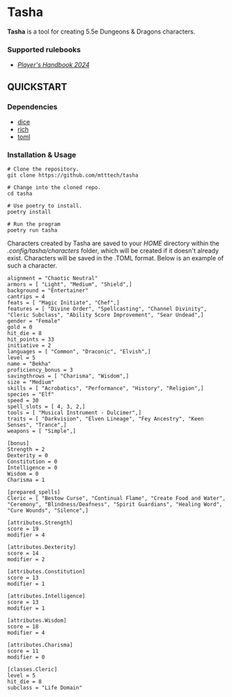 # Tasha

**Tasha** is a tool for creating 5.5e Dungeons & Dragons characters.

### Supported rulebooks

  * [*Player's Handbook 2024*](https://www.amazon.com/Dungeons-Dragons-Players-Handbook-Rulebook/dp/0786969512/ref=sr_1_1?crid=Q5CVDF9LEKCR&dib=eyJ2IjoiMSJ9.KggBZNS4k50B6gIGZykwyAllHlDPYc0OKbcSPRUnOeaf7xarl1Qh75B-svm690jDc5Ubb8NE7-FQlF93zPqJ4nzpY9hKrLipiAh3VdIXeklwDRgL2xhQ4qlb6L5frqXVCqZ5F1owxNa8HJ0u-NuittVd-wUBE2oeEdJ71qed1yNp4NM-Xmo6BZeInTeROhQtepObqQHkIYTsFvWXlIEA_iVEtS8JKbZkLz0AxGnJY9U.zsuk-fEv2n0ZfuKE8fzhKVaVLpChNEwjNZm2S8lZZIk&dib_tag=se&keywords=players%2Bhandbook%2B5e%2B2024&qid=1727028562&sprefix=players%2Caps%2C149&sr=8-1&th=1)

## QUICKSTART

### Dependencies

* [dice](https://github.com/borntyping/python-dice)
* [rich](https://github.com/Textualize/rich)
* [toml](https://github.com/uiri/toml)

### Installation & Usage

```
# Clone the repository.
git clone https://github.com/mtttech/tasha

# Change into the cloned repo. 
cd tasha

# Use poetry to install.
poetry install

# Run the program
poetry run tasha
```

Characters created by Tasha are saved to your *HOME* directory within the *.config/tasha/characters* folder, which will be created if it doesn't already exist. Characters will be saved in the .TOML format. Below is an example of such a character.

```
alignment = "Chaotic Neutral"
armors = [ "Light", "Medium", "Shield",]
background = "Entertainer"
cantrips = 4
feats = [ "Magic Initiate", "Chef",]
features = [ "Divine Order", "Spellcasting", "Channel Divinity", "Cleric Subclass", "Ability Score Improvement", "Sear Undead",]
gender = "Female"
gold = 0
hit_die = 8
hit_points = 33
initiative = 2
languages = [ "Common", "Draconic", "Elvish",]
level = 5
name = "Bekha"
proficiency_bonus = 3
savingthrows = [ "Charisma", "Wisdom",]
size = "Medium"
skills = [ "Acrobatics", "Performance", "History", "Religion",]
species = "Elf"
speed = 30
spell_slots = [ 4, 3, 2,]
tools = [ "Musical Instrument - Dulcimer",]
traits = [ "Darkvision", "Elven Lineage", "Fey Ancestry", "Keen Senses", "Trance",]
weapons = [ "Simple",]

[bonus]
Strength = 2
Dexterity = 0
Constitution = 0
Intelligence = 0
Wisdom = 0
Charisma = 1

[prepared_spells]
Cleric = [ "Bestow Curse", "Continual Flame", "Create Food and Water", "Ceremony", "Blindness/Deafness", "Spirit Guardians", "Healing Word", "Cure Wounds", "Silence",]

[attributes.Strength]
score = 19
modifier = 4

[attributes.Dexterity]
score = 14
modifier = 2

[attributes.Constitution]
score = 13
modifier = 1

[attributes.Intelligence]
score = 13
modifier = 1

[attributes.Wisdom]
score = 18
modifier = 4

[attributes.Charisma]
score = 11
modifier = 0

[classes.Cleric]
level = 5
hit_die = 8
subclass = "Life Domain"
```
